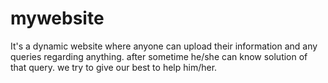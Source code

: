 # mywebsite
It's a dynamic website where anyone can upload their information and any queries regarding anything.
after sometime he/she can know solution of that query.
we try to give our best to help him/her.
